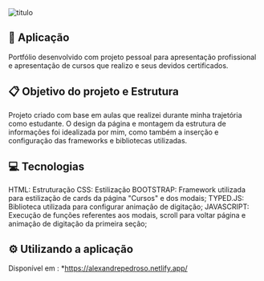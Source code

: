 <img src="https://i.ibb.co/GpCnz7V/titulo.png" alt="titulo">

## :link: Aplicação
Portfólio desenvolvido com projeto pessoal para apresentação profissional e apresentação de cursos que realizo e seus devidos certificados.

## :clipboard:	Objetivo do projeto e Estrutura
Projeto criado com base em aulas que realizei durante minha trajetória como estudante. O design da página e montagem da estrutura de informações
foi idealizada por mim, como também a inserção e configuração das frameworks e bibliotecas utilizadas.

## :computer:	Tecnologias
HTML: Estruturação
CSS: Estilização
BOOTSTRAP: Framework utilizada para estilização de cards da página "Cursos" e dos modais;
TYPED.JS: Biblioteca utilizada para configurar animação de digitação;
JAVASCRIPT: Execução de funções referentes aos modais, scroll para voltar página e animação de digitação da primeira seção;
## ⚙️	Utilizando a aplicação

Disponível em : *https://alexandrepedroso.netlify.app/

